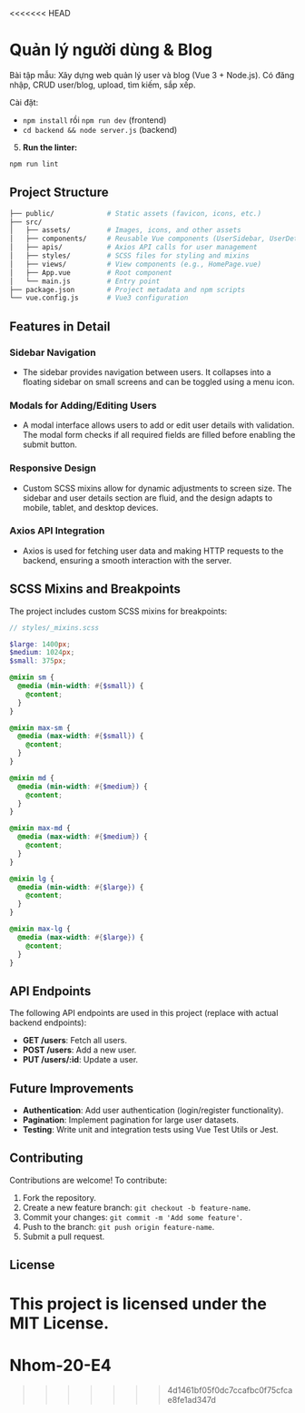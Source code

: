<<<<<<< HEAD


# Quản lý người dùng & Blog

Bài tập mẫu: Xây dựng web quản lý user và blog (Vue 3 + Node.js). Có đăng nhập, CRUD user/blog, upload, tìm kiếm, sắp xếp.

Cài đặt:
- `npm install` rồi `npm run dev` (frontend)
- `cd backend && node server.js` (backend)

5. **Run the linter:**

```bash
npm run lint
```

## Project Structure

```bash
├── public/             # Static assets (favicon, icons, etc.)
├── src/
│   ├── assets/         # Images, icons, and other assets
│   ├── components/     # Reusable Vue components (UserSidebar, UserDetails, UserModal, etc.)
│   ├── apis/           # Axios API calls for user management
│   ├── styles/         # SCSS files for styling and mixins
│   ├── views/          # View components (e.g., HomePage.vue)
│   ├── App.vue         # Root component
│   └── main.js         # Entry point
├── package.json        # Project metadata and npm scripts
└── vue.config.js       # Vue3 configuration
```

## Features in Detail

### Sidebar Navigation

- The sidebar provides navigation between users. It collapses into a floating sidebar on small screens and can be toggled using a menu icon.

### Modals for Adding/Editing Users

- A modal interface allows users to add or edit user details with validation. The modal form checks if all required fields are filled before enabling the submit button.

### Responsive Design

- Custom SCSS mixins allow for dynamic adjustments to screen size. The sidebar and user details section are fluid, and the design adapts to mobile, tablet, and desktop devices.

### Axios API Integration

- Axios is used for fetching user data and making HTTP requests to the backend, ensuring a smooth interaction with the server.

## SCSS Mixins and Breakpoints

The project includes custom SCSS mixins for breakpoints:

```scss
// styles/_mixins.scss

$large: 1400px;
$medium: 1024px;
$small: 375px;

@mixin sm {
  @media (min-width: #{$small}) {
    @content;
  }
}

@mixin max-sm {
  @media (max-width: #{$small}) {
    @content;
  }
}

@mixin md {
  @media (min-width: #{$medium}) {
    @content;
  }
}

@mixin max-md {
  @media (max-width: #{$medium}) {
    @content;
  }
}

@mixin lg {
  @media (min-width: #{$large}) {
    @content;
  }
}

@mixin max-lg {
  @media (max-width: #{$large}) {
    @content;
  }
}
```

## API Endpoints

The following API endpoints are used in this project (replace with actual backend endpoints):

- **GET /users**: Fetch all users.
- **POST /users**: Add a new user.
- **PUT /users/:id**: Update a user.

## Future Improvements

- **Authentication**: Add user authentication (login/register functionality).
- **Pagination**: Implement pagination for large user datasets.
- **Testing**: Write unit and integration tests using Vue Test Utils or Jest.

## Contributing

Contributions are welcome! To contribute:

1. Fork the repository.
2. Create a new feature branch: `git checkout -b feature-name`.
3. Commit your changes: `git commit -m 'Add some feature'`.
4. Push to the branch: `git push origin feature-name`.
5. Submit a pull request.

## License

This project is licensed under the MIT License.
=======
# Nhom-20-E4
>>>>>>> 4d1461bf05f0dc7ccafbc0f75cfcae8fe1ad347d
